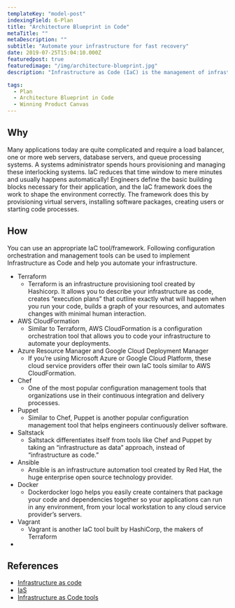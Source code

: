 ```yaml
---
templateKey: "model-post"
indexingField: 6-Plan
title: "Architecture Blueprint in Code"
metaTitle: ""
metaDescription: ""
subtitle: "Automate your infrastructure for fast recovery"
date: 2019-07-25T15:04:10.000Z
featuredpost: true
featuredimage: "/img/architecture-blueprint.jpg"
description: "Infrastructure as Code (IaC) is the management of infrastructure (networks, virtual machines, load balancers, and connection topology) in a descriptive model, using the same versioning as DevOps team uses for source code. Like the principle that the same source code generates the same binary, an IaC model generates the same environment every time it is applied. IaC is a key DevOps practice and is used in conjunction with continuous delivery."

tags:
  - Plan
  - Architecture Blueprint in Code
  - Winning Product Canvas
---
```



## Why
Many applications today are quite complicated and require a load balancer, one or more web servers, database servers, and queue processing systems. A systems administrator spends hours provisioning and managing these interlocking systems. IaC reduces that time window to mere minutes and usually happens automatically! Engineers define the basic building blocks necessary for their application, and the IaC framework does the work to shape the environment correctly. The framework does this by provisioning virtual servers, installing software packages, creating users or starting code processes.

## How

You can use an appropriate IaC tool/framework. Following configuration orchestration and management tools can be used to implement Infrastructure as Code and help you automate your infrastructure.

- Terraform
  - Terraform is an infrastructure provisioning tool created by Hashicorp. It allows you to describe your infrastructure as code, creates “execution plans” that outline exactly what will happen when you run your code, builds a graph of your resources, and automates changes with minimal human interaction.
- AWS CloudFormation
  - Similar to Terraform, AWS CloudFormation is a configuration orchestration tool that allows you to code your infrastructure to automate your deployments.
- Azure Resource Manager and Google Cloud Deployment Manager
  - If you’re using Microsoft Azure or Google Cloud Platform, these cloud service providers offer their own IaC tools similar to AWS CloudFormation.
- Chef
  - One of the most popular configuration management tools that organizations use in their continuous integration and delivery processes.
- Puppet
  - Similar to Chef, Puppet is another popular configuration management tool that helps engineers continuously deliver software.
- Saltstack
  - Saltstack differentiates itself from tools like Chef and Puppet by taking an “infrastructure as data” approach, instead of “infrastructure as code.”
- Ansible
  - Ansible is an infrastructure automation tool created by Red Hat, the huge enterprise open source technology provider.
- Docker
  - Dockerdocker logo helps you easily create containers that package your code and dependencies together so your applications can run in any environment, from your local workstation to any cloud service provider’s servers.
- Vagrant
  - Vagrant is another IaC tool built by HashiCorp, the makers of Terraform
-

## References

- [Infrastructure as code](https://en.wikipedia.org/wiki/Infrastructure_as_code)
- [IaS](https://www.plutora.com/blog/infrastructure-as-code)
- [Infrastructure as Code tools](https://www.thorntech.com/2018/04/15-infrastructure-as-code-tools/)
